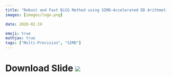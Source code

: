 ```yaml
---
title: "Robust and Fast BiCG Method using SIMD-Accelerated DD Arithmetic"
images: [images/logo.png]

date: 2020-02-19

emoji: true
mathjax: true
tags: ["Multi-Precision", "SIMD"]
---
```


# Download Slide [![](https://storage.googleapis.com/numa_blog/etc/icon_pdf.png)][1] 

[1]: https://storage.googleapis.com/numa_blog/publications/Precon2017.pdf

